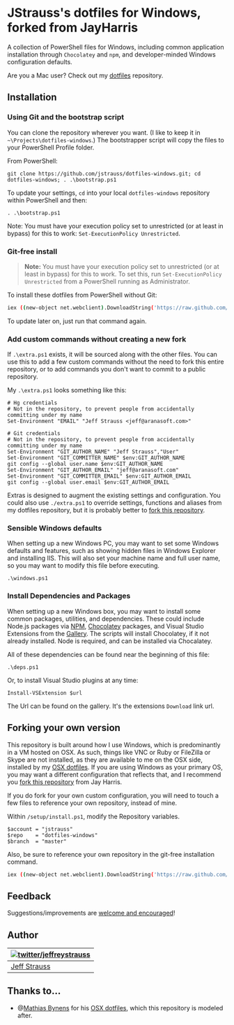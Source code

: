 ﻿# JStrauss's dotfiles for Windows, forked from JayHarris

A collection of PowerShell files for Windows, including common application installation through `Chocolatey` and `npm`, and developer-minded Windows configuration defaults. 

Are you a Mac user? Check out my [dotfiles](https://github.com/jstrauss/dotfiles) repository.

## Installation

### Using Git and the bootstrap script

You can clone the repository wherever you want. (I like to keep it in `~\Projects\dotfiles-windows`.) The bootstrapper script will copy the files to your PowerShell Profile folder.

From PowerShell:
```posh
git clone https://github.com/jstrauss/dotfiles-windows.git; cd dotfiles-windows; . .\bootstrap.ps1
```

To update your settings, `cd` into your local `dotfiles-windows` repository within PowerShell and then:

```posh
. .\bootstrap.ps1
```

Note: You must have your execution policy set to unrestricted (or at least in bypass) for this to work: `Set-ExecutionPolicy Unrestricted`.

### Git-free install

> **Note:** You must have your execution policy set to unrestricted (or at least in bypass) for this to work. To set this, run `Set-ExecutionPolicy Unrestricted` from a PowerShell running as Administrator.

To install these dotfiles from PowerShell without Git:

```bash
iex ((new-object net.webclient).DownloadString('https://raw.github.com/jstrauss/dotfiles-windows/master/setup/install.ps1'))
```

To update later on, just run that command again.

### Add custom commands without creating a new fork

If `.\extra.ps1` exists, it will be sourced along with the other files. You can use this to add a few custom commands without the need to fork this entire repository, or to add commands you don't want to commit to a public repository.

My `.\extra.ps1` looks something like this:

```posh
# Hg credentials
# Not in the repository, to prevent people from accidentally committing under my name
Set-Environment "EMAIL" "Jeff Strauss <jeff@aranasoft.com>"

# Git credentials
# Not in the repository, to prevent people from accidentally committing under my name
Set-Environment "GIT_AUTHOR_NAME" "Jeff Strauss","User"
Set-Environment "GIT_COMMITTER_NAME" $env:GIT_AUTHOR_NAME
git config --global user.name $env:GIT_AUTHOR_NAME
Set-Environment "GIT_AUTHOR_EMAIL" "jeff@aranasoft.com"
Set-Environment "GIT_COMMITTER_EMAIL" $env:GIT_AUTHOR_EMAIL
git config --global user.email $env:GIT_AUTHOR_EMAIL
```

Extras is designed to augment the existing settings and configuration. You could also use `./extra.ps1` to override settings, functions and aliases from my dotfiles repository, but it is probably better to [fork this repository](#forking-your-own-version).

### Sensible Windows defaults

When setting up a new Windows PC, you may want to set some Windows defaults and features, such as showing hidden files in Windows Explorer and installing IIS. This will also set your machine name and full user name, so you may want to modify this file before executing.

```post
.\windows.ps1
```

### Install Dependencies and Packages

When setting up a new Windows box, you may want to install some common packages, utilities, and dependencies. These could include Node.js packages via [NPM](https://www.npmjs.org), [Chocolatey](http://chocolatey.org/) packages, and Visual Studio Extensions from the [Gallery](http://visualstudiogallery.msdn.microsoft.com/). The scripts will install Chocolatey, if it not already installed. Node is required, and can be installed via Chocalatey.

All of these dependencies can be found near the beginning of this file:

```posh
.\deps.ps1
```

Or, to install Visual Studio plugins at any time:

```posh
Install-VSExtension $url
```

The Url can be found on the gallery. It's the extensions `Download` link url.


## Forking your own version

This repository is built around how I use Windows, which is predominantly in a VM hosted on OSX. As such, things like VNC or Ruby or FileZilla or Skype are not installed, as they are available to me on the OSX side, installed by my [OSX dotfiles](https://github.com/jstrauss/dotfiles). If you are using Windows as your primary OS, you may want a different configuration that reflects that, and I recommend you [fork this repository](https://github.com/jayharris/dotfiles-windows/fork) from Jay Harris.

If you do fork for your own custom configuration, you will need to touch a few files to reference your own repository, instead of mine.

Within `/setup/install.ps1`, modify the Repository variables.
```posh
$account = "jstrauss"
$repo    = "dotfiles-windows"
$branch  = "master"
```

Also, be sure to reference your own repository in the git-free installation command.
```bash
iex ((new-object net.webclient).DownloadString('https://raw.github.com/$account/$repo/$branch/setup/install.ps1'))
```

## Feedback

Suggestions/improvements are
[welcome and encouraged](https://github.com/jstrauss/dotfiles-windows/issues)!

## Author

| [![twitter/jeffreystrauss](https://s.gravatar.com/avatar/b06d474fb0c5bb9d62fee08782c75d14?s=70)](http://twitter.com/jeffreystrauss "Follow @jeffreystrauss on Twitter") |
|---|
| [Jeff Strauss](http://twitter.com/jeffreystrauss/) |

## Thanks to…

* @[Mathias Bynens](http://mathiasbynens.be/) for his [OSX dotfiles](http://mths.be/dotfiles), which this repository is modeled after.
